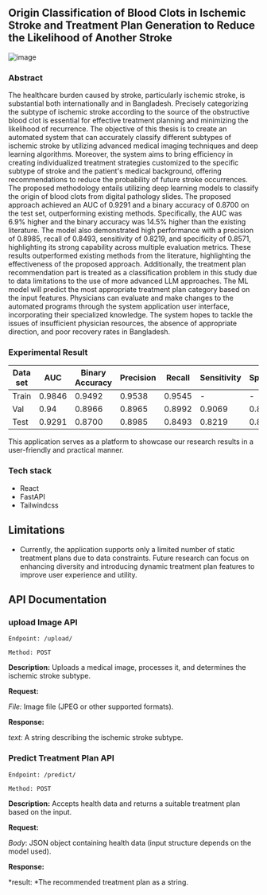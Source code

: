 ## Origin Classification of Blood Clots in Ischemic Stroke and Treatment Plan Generation to Reduce the Likelihood of Another Stroke

![image](https://github.com/user-attachments/assets/aa02104e-8df8-4034-8066-80ec92daac6b)


### Abstract

The healthcare burden caused by stroke, particularly ischemic stroke, is substantial both internationally and in Bangladesh. Precisely categorizing the subtype of ischemic stroke according to the source of the obstructive blood clot is essential for effective treatment planning and minimizing the likelihood of recurrence. The objective of this thesis is to create an automated system that can accurately classify different subtypes of ischemic stroke by utilizing advanced medical imaging techniques and deep learning algorithms. Moreover, the system aims to bring efficiency in creating individualized treatment strategies customized to the specific subtype of stroke and the patient's medical background, offering recommendations to reduce the probability of future stroke occurrences. The proposed methodology entails utilizing deep learning models to classify the origin of blood clots from digital pathology slides. The proposed approach achieved an AUC of 0.9291 and a binary accuracy of 0.8700 on the test set, outperforming existing methods. Specifically, the AUC was 6.9\%  higher and the binary accuracy was 14.5\%  higher than the existing literature. The model also demonstrated high performance with a precision of 0.8985, recall of 0.8493, sensitivity of 0.8219, and specificity of 0.8571, highlighting its strong capability across multiple evaluation metrics. These results outperformed existing methods from the literature, highlighting the effectiveness of the proposed approach. Additionally, the treatment plan recommendation part is treated as a classification problem in this study due to data limitations to the use of more advanced LLM approaches. The ML model will predict the most appropriate treatment plan category based on the input features. Physicians can evaluate and make changes to the automated programs through the system application user interface, incorporating their specialized knowledge. The system hopes to tackle the issues of insufficient physician resources, the absence of appropriate direction, and poor recovery rates in Bangladesh. 

### Experimental Result

| Data set | AUC    | Binary Accuracy | Precision | Recall  | Sensitivity | Specificity |
|----------|--------|-----------------|-----------|---------|-------------|-------------|
| Train    | 0.9846 | 0.9492          | 0.9538    | 0.9545  | -           | -           |
| Val      | 0.94   | 0.8966          | 0.8965    | 0.8992  | 0.9069      | 0.8543      |
| Test     | 0.9291 | 0.8700          | 0.8985    | 0.8493  | 0.8219      | 0.8571      |


This application serves as a platform to showcase our research results in a user-friendly and practical manner.

### Tech stack
- React
- FastAPI
- Tailwindcss

## Limitations

- Currently, the application supports only a limited number of static treatment plans due to data constraints. Future research can focus on enhancing diversity and introducing dynamic treatment plan features to improve user experience and utility.

## API Documentation

### upload Image API

`Endpoint: /upload/`

`Method: POST`

**Description:** Uploads a medical image, processes it, and determines the ischemic stroke subtype.

**Request:**

*File:* Image file (JPEG or other supported formats).

**Response:**

*text:* A string describing the ischemic stroke subtype.


### Predict Treatment Plan API

`Endpoint: /predict/`

`Method: POST`

**Description:** Accepts health data and returns a suitable treatment plan based on the input.

**Request:**

*Body*: JSON object containing health data (input structure depends on the model used).

**Response:**

*result: *The recommended treatment plan as a string.
